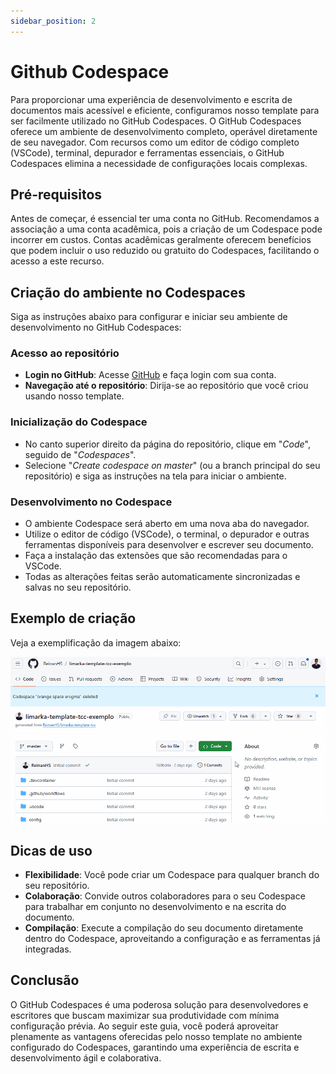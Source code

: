 ```yaml
---
sidebar_position: 2
---
```


# Github Codespace

Para proporcionar uma experiência de desenvolvimento e escrita de documentos mais acessível e eficiente, configuramos nosso template para ser facilmente utilizado no GitHub Codespaces. O GitHub Codespaces oferece um ambiente de desenvolvimento completo, operável diretamente de seu navegador. Com recursos como um editor de código completo (VSCode), terminal, depurador e ferramentas essenciais, o GitHub Codespaces elimina a necessidade de configurações locais complexas.

## Pré-requisitos

Antes de começar, é essencial ter uma conta no GitHub. Recomendamos a associação a uma conta acadêmica, pois a criação de um Codespace pode incorrer em custos. Contas acadêmicas geralmente oferecem benefícios que podem incluir o uso reduzido ou gratuito do Codespaces, facilitando o acesso a este recurso.

## Criação do ambiente no Codespaces

Siga as instruções abaixo para configurar e iniciar seu ambiente de desenvolvimento no GitHub Codespaces:

### Acesso ao repositório

- **Login no GitHub**: Acesse [GitHub](https://github.com/) e faça login com sua conta.
- **Navegação até o repositório**: Dirija-se ao repositório que você criou usando nosso template.

### Inicialização do Codespace

- No canto superior direito da página do repositório, clique em "*Code*", seguido de "*Codespaces*".
- Selecione "*Create codespace on master*" (ou a branch principal do seu repositório) e siga as instruções na tela para iniciar o ambiente.

### Desenvolvimento no Codespace

- O ambiente Codespace será aberto em uma nova aba do navegador.
- Utilize o editor de código (VSCode), o terminal, o depurador e outras ferramentas disponíveis para desenvolver e escrever seu documento.
- Faça a instalação das extensões que são recomendadas para o VSCode.
- Todas as alterações feitas serão automaticamente sincronizadas e salvas no seu repositório.

## Exemplo de criação

Veja a exemplificação da imagem abaixo:

![exemplo-github-codespace](../assets/img/exemplo-github-codespace.gif)

## Dicas de uso

- **Flexibilidade**: Você pode criar um Codespace para qualquer branch do seu repositório.
- **Colaboração**: Convide outros colaboradores para o seu Codespace para trabalhar em conjunto no desenvolvimento e na escrita do documento.
- **Compilação**: Execute a compilação do seu documento diretamente dentro do Codespace, aproveitando a configuração e as ferramentas já integradas.

## Conclusão

O GitHub Codespaces é uma poderosa solução para desenvolvedores e escritores que buscam maximizar sua produtividade com mínima configuração prévia. Ao seguir este guia, você poderá aproveitar plenamente as vantagens oferecidas pelo nosso template no ambiente configurado do Codespaces, garantindo uma experiência de escrita e desenvolvimento ágil e colaborativa.
